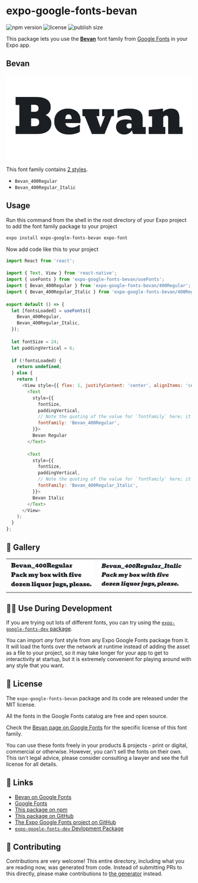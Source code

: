 # expo-google-fonts-bevan

![npm version](https://flat.badgen.net/npm/v/expo-google-fonts-bevan)
![license](https://flat.badgen.net/github/license/expo/google-fonts)
![publish size](https://flat.badgen.net/packagephobia/install/expo-google-fonts-bevan)

This package lets you use the [**Bevan**](https://fonts.google.com/specimen/Bevan) font family from [Google Fonts](https://fonts.google.com/) in your Expo app.

## Bevan

![Bevan](./font-family.png)

This font family contains [2 styles](#-gallery).

- `Bevan_400Regular`
- `Bevan_400Regular_Italic`

## Usage

Run this command from the shell in the root directory of your Expo project to add the font family package to your project
```sh
expo install expo-google-fonts-bevan expo-font
```

Now add code like this to your project
```js
import React from 'react';

import { Text, View } from 'react-native';
import { useFonts } from 'expo-google-fonts-bevan/useFonts';
import { Bevan_400Regular } from 'expo-google-fonts-bevan/400Regular';
import { Bevan_400Regular_Italic } from 'expo-google-fonts-bevan/400Regular_Italic';

export default () => {
  let [fontsLoaded] = useFonts({
    Bevan_400Regular,
    Bevan_400Regular_Italic,
  });

  let fontSize = 24;
  let paddingVertical = 6;

  if (!fontsLoaded) {
    return undefined;
  } else {
    return (
      <View style={{ flex: 1, justifyContent: 'center', alignItems: 'center' }}>
        <Text
          style={{
            fontSize,
            paddingVertical,
            // Note the quoting of the value for `fontFamily` here; it expects a string!
            fontFamily: 'Bevan_400Regular',
          }}>
          Bevan Regular
        </Text>

        <Text
          style={{
            fontSize,
            paddingVertical,
            // Note the quoting of the value for `fontFamily` here; it expects a string!
            fontFamily: 'Bevan_400Regular_Italic',
          }}>
          Bevan Italic
        </Text>
      </View>
    );
  }
};

```

## 🔡 Gallery


||||
|-|-|-|
|![Bevan_400Regular](.//400Regular/Bevan_400Regular.ttf.png)|![Bevan_400Regular_Italic](.//400Regular_Italic/Bevan_400Regular_Italic.ttf.png)|||


## 👩‍💻 Use During Development

If you are trying out lots of different fonts, you can try using the [`expo-google-fonts-dev` package](https://github.com/freeboub/google-fonts/tree/master/font-packages/dev#readme).

You can import *any* font style from any Expo Google Fonts package from it. It will load the fonts
over the network at runtime instead of adding the asset as a file to your project, so it may take longer
for your app to get to interactivity at startup, but it is extremely convenient
for playing around with any style that you want.

## 📖 License

The `expo-google-fonts-bevan` package and its code are released under the MIT license.

All the fonts in the Google Fonts catalog are free and open source.

Check the [Bevan page on Google Fonts](https://fonts.google.com/specimen/Bevan) for the specific license of this font family.

You can use these fonts freely in your products & projects - print or digital, commercial or otherwise. However, you can't sell the fonts on their own. This isn't legal advice, please consider consulting a lawyer and see the full license for all details.

## 🔗 Links

- [Bevan on Google Fonts](https://fonts.google.com/specimen/Bevan)
- [Google Fonts](https://fonts.google.com/)
- [This package on npm](https://www.npmjs.com/package/expo-google-fonts-bevan)
- [This package on GitHub](https://github.com/freeboub/google-fonts/tree/master/font-packages/bevan)
- [The Expo Google Fonts project on GitHub](https://github.com/freeboub/google-fonts)
- [`expo-google-fonts-dev` Devlopment Package](https://github.com/freeboub/google-fonts/tree/master/font-packages/dev)

## 🤝 Contributing

Contributions are very welcome! This entire directory, including what you are reading now, was generated from code. Instead of submitting PRs to this directly, please make contributions to [the generator](https://github.com/freeboub/google-fonts/tree/master/packages/generator) instead.

